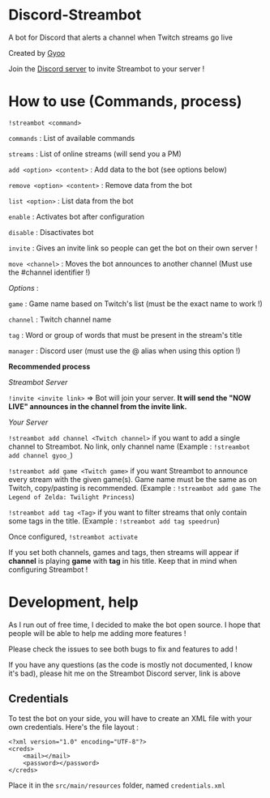# Discord-Streambot
A bot for Discord that alerts a channel when Twitch streams go live

Created by [Gyoo](http://twitter.com/GyooRunsStuff)

Join the [Discord server](https://discord.gg/0jXAp5dkKPUoM7ZW) to invite Streambot to your server !

# How to use (Commands, process)

`!streambot <command>`

`commands` : List of available commands

`streams` : List of online streams (will send you a PM)

`add <option> <content>` : Add data to the bot (see options below)

`remove <option> <content>` : Remove data from the bot

`list <option>` : List data from the bot

`enable` : Activates bot after configuration

`disable` : Disactivates bot

`invite` : Gives an invite link so people can get the bot on their own server !

`move <channel>` : Moves the bot announces to another channel (Must use the #channel identifier !)

_Options_ :

`game` : Game name based on Twitch's list (must be the exact name to work !)

`channel` : Twitch channel name

`tag` : Word or group of words that must be present in the stream's title

`manager` : Discord user (must use the @ alias when using this option !)

**Recommended process**

*Streambot Server*

`!invite <invite link>` => Bot will join your server. __It will send the "NOW LIVE" announces in the channel from the invite link.__

*Your Server*

`!streambot add channel <Twitch channel>` if you want to add a single channel to Streambot. No link, only channel name (Example : `!streambot add channel gyoo_`)

`!streambot add game <Twitch game>` if you want Streambot to announce every stream with the given game(s). Game name must be the same as on Twitch, copy/pasting is recommended. (Example : `!streambot add game The Legend of Zelda: Twilight Princess`)

`!streambot add tag <Tag>` if you want to filter streams that only contain some tags in the title. (Example : `!streambot add tag speedrun`)

Once configured, `!streambot activate`

If you set both channels, games and tags, then streams will appear if __channel__ is playing __game__ with __tag__ in his title. Keep that in mind when configuring Streambot !

# Development, help

As I run out of free time, I decided to make the bot open source. I hope that people will be able to help me adding more features !

Please check the issues to see both bugs to fix and features to add !

If you have any questions (as the code is mostly not documented, I know it's bad), please hit me on the Streambot Discord server, link is above

## Credentials

To test the bot on your side, you will have to create an XML file with your own credentials. Here's the file layout :
```
<?xml version="1.0" encoding="UTF-8"?>
<creds>
    <mail></mail>
    <password></password>
</creds>
```
Place it in the `src/main/resources` folder, named `credentials.xml`
